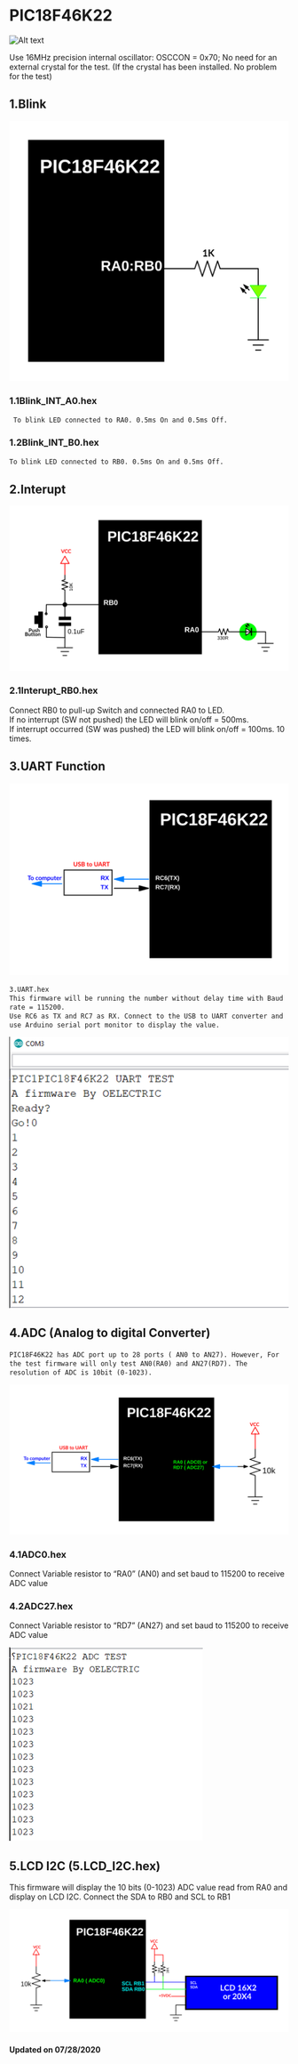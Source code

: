 # PIC18F46K22
![Alt text](https://www.microchip.com/_images/products/medium/a6d7ff1e606a7ffb60475e93c1b59c99.png)

Use 16MHz precision internal oscillator: OSCCON = 0x70;
No need for an external crystal for the test. (If the crystal has been installed. No problem for the test)

## 1.Blink
![Alt text](https://github.com/OELECTRIC/MCU/blob/master/Microchip/PIC18/PIC18F46K22/Test_Firmware/Picture/01_BLK.SVG)

### 1.1Blink_INT_A0.hex
     To blink LED connected to RA0. 0.5ms On and 0.5ms Off.

### 1.2Blink_INT_B0.hex
    To blink LED connected to RB0. 0.5ms On and 0.5ms Off.

## 2.Interupt
![Alt text](https://github.com/OELECTRIC/MCU/blob/master/Microchip/PIC18/PIC18F46K22/Test_Firmware/Picture/02_INT.SVG)

### 2.1Interupt_RB0.hex   
 Connect RB0 to pull-up Switch and connected RA0 to LED.    
 If no interrupt (SW not pushed) the LED will blink on/off = 500ms.     
 If interrupt occurred (SW was pushed) the LED will blink on/off = 100ms. 10 times.   
 
## 3.UART Function
![Alt text](https://github.com/OELECTRIC/MCU/blob/master/Microchip/PIC18/PIC18F46K22/Test_Firmware/Picture/03_UART.SVG)

	3.UART.hex
	This firmware will be running the number without delay time with Baud rate = 115200.
	Use RC6 as TX and RC7 as RX. Connect to the USB to UART converter and use Arduino serial port monitor to display the value.
     
![Alt text](https://github.com/OELECTRIC/MCU/blob/master/Microchip/PIC18/PIC18F46K22/Test_Firmware/Picture/031.png)

## 4.ADC (Analog to digital Converter)
	PIC18F46K22 has ADC port up to 28 ports ( AN0 to AN27). However, For the test firmware will only test AN0(RA0) and AN27(RD7). The resolution of ADC is 10bit (0-1023).
![Alt text](https://github.com/OELECTRIC/MCU/blob/master/Microchip/PIC18/PIC18F46K22/Test_Firmware/Picture/04_ADC_UART.SVG)
### 4.1ADC0.hex
Connect Variable resistor to “RA0” (AN0) and set baud to 115200 to receive ADC value
### 4.2ADC27.hex
Connect Variable resistor to “RD7” (AN27) and set baud to 115200 to receive ADC value

![Alt text](https://github.com/OELECTRIC/MCU/blob/master/Microchip/PIC18/PIC18F46K22/Test_Firmware/Picture/041.png)

## 5.LCD I2C (5.LCD_I2C.hex)
This firmware will display the 10 bits (0-1023) ADC value read from RA0 and display on LCD I2C.
Connect the SDA to RB0 and SCL to RB1

![Alt text](https://github.com/OELECTRIC/MCU/blob/master/Microchip/PIC18/PIC18F46K22/Test_Firmware/Picture/05_LCDI2C.SVG)

#### Updated on 07/28/2020 

